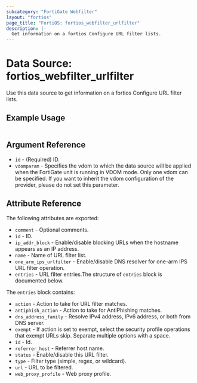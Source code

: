 ```yaml
---
subcategory: "FortiGate Webfilter"
layout: "fortios"
page_title: "FortiOS: fortios_webfilter_urlfilter"
description: |-
  Get information on a fortios Configure URL filter lists.
---
```


# Data Source: fortios_webfilter_urlfilter
Use this data source to get information on a fortios Configure URL filter lists.


## Example Usage

```hcl

```

## Argument Reference

* `id` - (Required) ID.
* `vdomparam` - Specifies the vdom to which the data source will be applied when the FortiGate unit is running in VDOM mode. Only one vdom can be specified. If you want to inherit the vdom configuration of the provider, please do not set this parameter.

## Attribute Reference

The following attributes are exported:

* `comment` - Optional comments.
* `id` - ID.
* `ip_addr_block` - Enable/disable blocking URLs when the hostname appears as an IP address.
* `name` - Name of URL filter list.
* `one_arm_ips_urlfilter` - Enable/disable DNS resolver for one-arm IPS URL filter operation.
* `entries` - URL filter entries.The structure of `entries` block is documented below.

The `entries` block contains:

* `action` - Action to take for URL filter matches.
* `antiphish_action` - Action to take for AntiPhishing matches.
* `dns_address_family` - Resolve IPv4 address, IPv6 address, or both from DNS server.
* `exempt` - If action is set to exempt, select the security profile operations that exempt URLs skip. Separate multiple options with a space.
* `id` - Id.
* `referrer_host` - Referrer host name.
* `status` - Enable/disable this URL filter.
* `type` - Filter type (simple, regex, or wildcard).
* `url` - URL to be filtered.
* `web_proxy_profile` - Web proxy profile.

